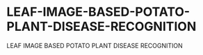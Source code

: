 # LEAF-IMAGE-BASED-POTATO-PLANT-DISEASE-RECOGNITION
LEAF IMAGE BASED POTATO PLANT DISEASE RECOGNITION
